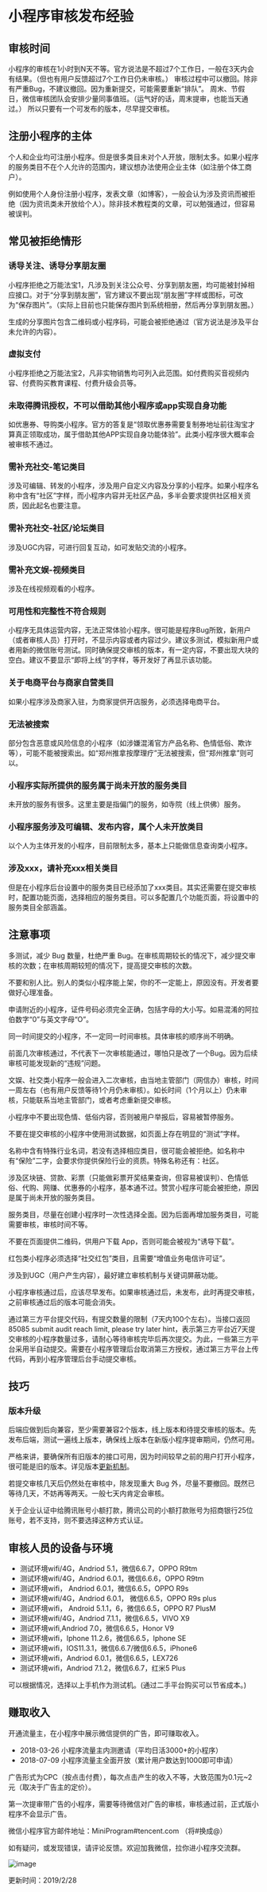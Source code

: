 # 小程序审核发布经验

## 审核时间
小程序的审核在1小时到N天不等。官方说法是不超过7个工作日，一般在3天内会有结果。（但也有用户反馈超过7个工作日仍未审核。）
审核过程中可以撤回。除非有严重Bug，不建议撤回。因为重新提交，可能需要重新“排队”。
周末、节假日，微信审核团队会安排少量同事值班。（运气好的话，周末提审，也能当天通过。）
所以只要有一个可发布的版本，尽早提交审核。

## 注册小程序的主体
个人和企业均可注册小程序。但是很多类目未对个人开放，限制太多。如果小程序的服务类目不在个人允许的范围内，建议想办法使用企业主体（如注册个体工商户）。

例如使用个人身份注册小程序，发表文章（如博客），一般会认为涉及资讯而被拒绝（因为资讯类未开放给个人）。除非技术教程类的文章，可以勉强通过，但容易被误判。

## 常见被拒绝情形

### 诱导关注、诱导分享朋友圈
小程序拒绝之万能法宝1，凡涉及到关注公众号、分享到朋友圈，均可能被封掉相应接口。对于“分享到朋友圈”，官方建议不要出现“朋友圈”字样或图标，可改为“保存图片”。（实际上目前也只能保存图片到系统相册，然后再分享到朋友圈。）

生成的分享图片包含二维码或小程序码，可能会被拒绝通过（官方说法是涉及平台未允许的内容）。

### 虚拟支付
小程序拒绝之万能法宝2，凡非实物销售均可列入此范围。如付费购买音视频内容、付费购买教育课程、付费升级会员等。

### 未取得腾讯授权，不可以借助其他小程序或app实现自身功能
如优惠券、导购类小程序。官方的答复是“领取优惠券需要复制券地址前往淘宝才算真正领取成功，属于借助其他APP实现自身功能体验”。此类小程序很大概率会被审核不通过。

### 需补充社交-笔记类目
涉及可编辑、转发的小程序，涉及用户自定义内容及分享的小程序。如果小程序名称中含有“社区”字样，而小程序内容并无社区产品，多半会要求提供社区相关资质，因此起名也要注意。

### 需补充社交-社区/论坛类目
涉及UGC内容，可进行回复互动，如可发贴交流的小程序。

### 需补充文娱-视频类目
涉及在线视频观看的小程序。

### 可用性和完整性不符合规则
小程序无具体运营内容，无法正常体验小程序。很可能是程序Bug所致，新用户（或者审核人员）打开时，不显示内容或者内容过少。建议多测试，模拟新用户或者用新的微信账号测试。同时确保提交审核的版本，有一定内容，不要出现大块的空白。建议不要显示“即将上线”的字样，等开发好了再显示该功能。

### 关于电商平台与商家自营类目
如果小程序涉及商家入驻，为商家提供开店服务，必须选择电商平台。

### 无法被搜索
部分包含恶意或风险信息的小程序（如涉嫌混淆官方产品名称、色情低俗、欺诈等），可能不能被搜索出。如“郑州推拿按摩理疗”无法被搜索，但“郑州推拿”则可以。

### 小程序实际所提供的服务属于尚未开放的服务类目
未开放的服务有很多。这里主要是指偏门的服务，如寺院（线上供佛）服务。

### 小程序服务涉及可编辑、发布内容，属个人未开放类目
以个人为主体开发的小程序，目前限制太多，基本上只能做信息查询类小程序。

### 涉及xxx，请补充xxx相关类目
但是在小程序后台设置中的服务类目已经添加了xxx类目。其实还需要在提交审核时，配置功能页面，选择相应的服务类目。可以多配置几个功能页面，将设置中的服务类目全部涵盖。

## 注意事项

多测试，减少 Bug 数量，杜绝严重 Bug。在审核周期较长的情况下，减少提交审核的次数；在审核周期较短的情况下，提高提交审核的次数。

不要和别人比。别人的类似小程序能上架，你的不一定能上，原因没有。开发者要做好心理准备。

申请附近的小程序，证件号码必须完全正确，包括字母的大小写。如易混淆的阿拉伯数字“0”与英文字母“O”。

同一时间提交的小程序，不一定同一时间审核。具体审核的顺序尚不明确。

前面几次审核通过，不代表下一次审核能通过，哪怕只是改了一个Bug。因为后续审核可能发现新的“违规”问题。

文娱、社交类小程序一般会进入二次审核，由当地主管部门（网信办）审核，时间一周左右（也有用户反馈等待1个月仍未审核）。如长时间（1个月以上）仍未审核，只能联系当地主管部门，或者考虑重新提交审核。

小程序中不要出现色情、低俗内容，否则被用户举报后，容易被暂停服务。

不要在提交审核的小程序中使用测试数据，如页面上存在明显的“测试”字样。

名称中含有特殊行业名词，若没有选择相应类目，很可能会被拒绝。如名称中有“保险”二字，会要求你提供保险行业的资质。特殊名称还有：社区。

涉及区块链、贷款、彩票（只能做彩票开奖结果查询，但容易被误判）、色情低俗、代购、网赚、优惠券的小程序，基本通不过。赞赏小程序可能会被拒绝，原因是属于尚未开放的服务类目。

服务类目，尽量在创建小程序时一次性选择全面。因为后面再增加服务类目，可能需要审核，审核时间不等。

不要在页面提供二维码，供用户下载 App，否则可能会被视为“诱导下载”。

红包类小程序必须选择“社交红包”类目，且需要“增值业务电信许可证”。

涉及到UGC（用户产生内容），最好建立审核机制与关键词屏蔽功能。

小程序审核通过后，应该尽早发布。如果审核通过后，未发布，此时再提交审核，之前审核通过后的版本可能会消失。

通过第三方平台提交代码，有提交数量的限制（7天内100个左右）。当接口返回 85085 submit audit reach limit, please try later hint，表示第三方平台近7天提交审核的小程序数量过多，请耐心等待审核完毕后再次提交。为此，一些第三方平台采用半自动提交。需要在小程序管理后台取消第三方授权，通过第三方平台上传代码，再到小程序管理后台手动提交审核。

## 技巧

### 版本升级
后端应做到后向兼容，至少需要兼容2个版本，线上版本和待提交审核的版本。先发布后端，测试一遍线上版本，确保线上版本在新版小程序提审期间，仍然可用。

严格来讲，要确保所有旧版本的接口可用，因为时间较早之前的用户打开小程序，很可能是旧的版本。详见版本[更新机制](https://developers.weixin.qq.com/miniprogram/dev/framework/operating-mechanism.html "微信小程序版本升级机制")。

若提交审核几天后仍然处在审核中，除发现重大 Bug 外，尽量不要撤回。既然已等待几天，不妨再等两天。一般七天内肯定会审核。

关于企业认证中给腾讯账号小额打款，腾讯公司的小额打款账号为招商银行25位账号，若不支持，则不要选择这种方式认证。

## 审核人员的设备与环境

- 测试环境wifi/4G，Andriod 5.1，微信6.6.7，OPPO R9tm
- 测试环境wifi/4G，Andriod 6.0.1，微信6.6.6，OPPO R9tm
- 测试环境wifi，   Andriod 6.0.1，微信6.6.5，OPPO R9s
- 测试环境wifi/4G，Andriod 6.0.1， 微信6.6.5，OPPO R9s plus
- 测试环境wifi，   Android 5.1.1，6，微信6.6.5，OPPO R7 PlusM
- 测试环境wifi/4G，Andriod 7.1.1，微信6.6.5，VIVO X9
- 测试环境wifi,Andriod 7.0，微信6.6.5，Honor V9
- 测试环境wifi，Iphone 11.2.6，微信6.6.5，Iphone SE
- 测试环境wifi，IOS11.3.1，微信6.6.7/微信6.6.5，iPhone6
- 测试环境wifi，Andriod 6.0.1，微信6.6.5，LEX726
- 测试环境wifi，Andriod 7.1.2，微信6.6.7，红米5 Plus

可以根据情况，选择以上手机作为测试机。(通过二手平台购买可以节省成本。)

## 赚取收入

开通流量主，在小程序中展示微信提供的广告，即可赚取收入。

- 2018-03-26 小程序流量主内测邀请（平均日活3000+的小程序）
- 2018-07-09 小程序流量主全面开放（累计用户数达到1000即可申请）

广告形式为CPC（按点击付费），每次点击产生的收入不等，大致范围为0.1元~2元（取决于广告主的定价）。

第一次提审带广告的小程序，需要等待微信对广告的审核，审核通过前，正式版小程序不会显示广告。

微信小程序官方邮件地址：MiniProgram#tencent.com （将#换成@）

如有疑问，或发现错误，请评论反馈。欢迎加我微信，拉你进小程序交流群。

![image](https://raw.githubusercontent.com/lingziyao115/miniprogram/master/images/_img/weixin_qr_code.png)

更新时间：2019/2/28
